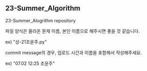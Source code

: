## 23-Summer_Algorithm
23-Summer_Alogrithm repository

파일 양식은 올라온 문제 이름, 본인 이름으로 해주시면 좋을 것 같습니다.

ex) "상-21조윤주.py"

commit message의 경우, 업로드 시간과 이름을 포함해서 작성해주세요.

ex) "07.02 12:25 조윤주"
